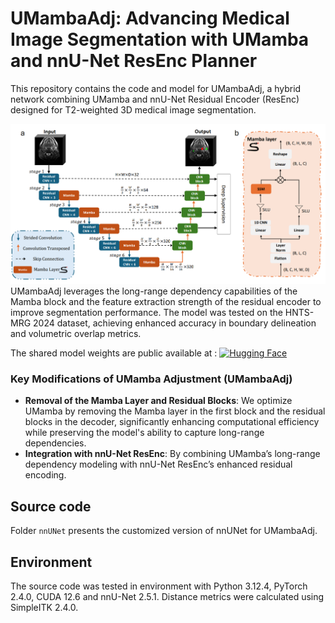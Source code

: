 # UMambaAdj: Advancing Medical Image Segmentation with UMamba and nnU-Net ResEnc Planner
This repository contains the code and model for UMambaAdj, a hybrid network combining UMamba and nnU-Net Residual Encoder (ResEnc) designed for T2-weighted 3D medical image segmentation. 

![network_architecture](network_architecture.png)
UMambaAdj leverages the long-range dependency capabilities of the Mamba block and the feature extraction strength of the residual encoder to improve segmentation performance. The model was tested on the HNTS-MRG 2024 dataset, achieving enhanced accuracy in boundary delineation and volumetric overlap metrics.

The shared model weights are public available at : 
[![Hugging Face](https://img.shields.io/badge/Hugging%20Face-ffcc00?style=for-the-badge&logo=huggingface&logoColor=white)](https://huggingface.co/JintaoRen/umambaadj/)

### Key Modifications of UMamba Adjustment (UMambaAdj)
- **Removal of the Mamba Layer and Residual Blocks**: We optimize UMamba by removing the Mamba layer in the first block and the residual blocks in the decoder, significantly enhancing computational efficiency while preserving the model's ability to capture long-range dependencies.
- **Integration with nnU-Net ResEnc**: By combining UMamba’s long-range dependency modeling with nnU-Net ResEnc’s enhanced residual encoding.

## Source code
Folder ```nnUNet``` presents the customized version of nnUNet for UMambaAdj.

## Environment
The source code was tested in environment with Python 3.12.4, PyTorch 2.4.0, CUDA 12.6 and nnU-Net 2.5.1. Distance metrics were calculated using SimpleITK 2.4.0.
